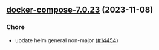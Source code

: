 

## [docker-compose-7.0.23](https://github.com/truecharts/charts/compare/docker-compose-7.0.22...docker-compose-7.0.23) (2023-11-08)

### Chore

- update helm general non-major ([#14454](https://github.com/truecharts/charts/issues/14454))
  
  